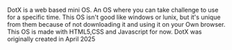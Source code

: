 DotX is a web based mini OS. An OS where you can take challenge to use for a specific time. 
This OS isn't good like windows or lunix, but it's unique from them because of not downloading it and using it on your Own browser. 
This OS is made with HTML5,CSS and Javascript for now. 
DotX was originally created in April 2025
